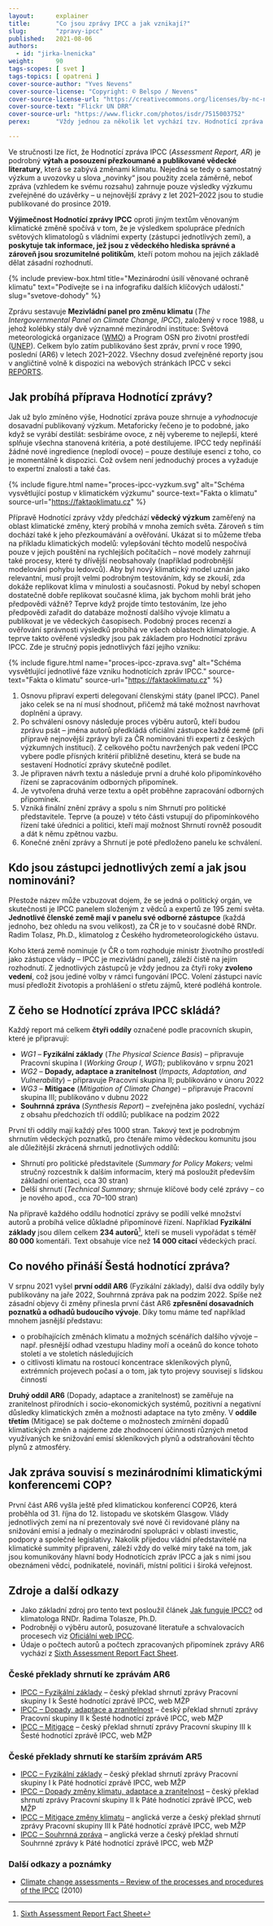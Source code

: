 ```yaml
---
layout:      explainer
title:       "Co jsou zprávy IPCC a jak vznikají?"
slug:        "zpravy-ipcc"
published:   2021-08-06
authors:
  - id: "jirka-lnenicka"
weight:      90
tags-scopes: [ svet ]
tags-topics: [ opatreni ]
cover-source-author: "Yves Nevens"
cover-source-license: "Copyright: © Belspo / Nevens"
cover-source-license-url: "https://creativecommons.org/licenses/by-nc-nd/2.0/"
cover-source-text: "Flickr UN DRR"
cover-source-url: "https://www.flickr.com/photos/isdr/7515003752"
perex:       "Vždy jednou za několik let vychází tzv. Hodnotící zpráva IPCC, zásadní dokument v oblasti dosavadního výzkumu klimatické změny. Skládá se z několika částí, které jsou zveřejňovány postupně. Co tyto reporty obsahují, kdo je sestavuje a jaké „novinky“ v nich najdeme?"

---
```


Ve stručnosti lze říct, že Hodnotící zpráva IPCC (*Assessment Report, AR*) je podrobný **výtah a posouzení přezkoumané a publikované vědecké literatury**, která se zabývá změnami klimatu. Nejedná se tedy o samostatný výzkum a uvozovky u slova „novinky“ jsou použity zcela záměrně, neboť zpráva (vzhledem ke svému rozsahu) zahrnuje pouze výsledky výzkumu zveřejněné do uzávěrky – u nejnovější zprávy z let 2021–2022 jsou to studie publikované do prosince 2019.

**Výjimečnost Hodnotící zprávy IPCC** oproti jiným textům věnovaným klimatické změně spočívá v tom, že je výsledkem spolupráce předních světových klimatologů s vládními experty (zástupci jednotlivých zemí), a **poskytuje tak informace, jež jsou z vědeckého hlediska správné a zároveň jsou srozumitelné politikům**, kteří potom mohou na jejich základě dělat zásadní rozhodnutí.

{% include preview-box.html
    title="Mezinárodní úsilí věnované ochraně klimatu"
    text="Podívejte se i na infografiku dalších klíčových událostí."
    slug="svetove-dohody"
%}

Zprávu sestavuje **Mezivládní panel pro změnu klimatu** (*The Intergovernmental Panel on Climate Change, IPCC*), založený v roce 1988, u jehož kolébky stály dvě významné mezinárodní instituce: Světová meteorologická organizace ([WMO](https://public.wmo.int/en)) a Program OSN pro životní prostředí ([UNEP](https://www.unenvironment.org/)). Celkem bylo zatím publikováno šest zpráv, první v roce 1990, poslední (AR6) v letech 2021–2022. Všechny dosud zveřejněné reporty jsou v angličtině volně k dispozici na webových stránkách IPCC v sekci [REPORTS](https://www.ipcc.ch/reports/).

## Jak probíhá příprava Hodnotící zprávy?

Jak už bylo zmíněno výše, Hodnotící zpráva pouze shrnuje a *vyhodnocuje* dosavadní publikovaný výzkum. Metaforicky řečeno je to podobné, jako když se vyrábí destilát: sesbíráme ovoce, z něj vybereme to nejlepší, které splňuje všechna stanovená kritéria, a poté destilujeme. IPCC tedy nepřináší žádné nové ingredience (neplodí ovoce) – pouze destiluje esenci z toho, co je momentálně k dispozici. Což ovšem není jednoduchý proces a vyžaduje to expertní znalosti a také čas.

{% include figure.html
    name="proces-ipcc-vyzkum.svg"
    alt="Schéma vysvětlující postup v klimatickém výzkumu"
    source-text="Fakta o klimatu"
    source-url="https://faktaoklimatu.cz"
%}

Přípravě Hodnotící zprávy vždy předchází **vědecký výzkum** zaměřený na oblast klimatické změny, který probíhá v mnoha zemích světa. Zároveň s tím dochází také k jeho přezkoumávání a ověřování. Ukázat si to můžeme třeba na příkladu klimatických modelů: vylepšování těchto modelů nespočívá pouze v jejich pouštění na rychlejších počítačích – nové modely zahrnují také procesy, které ty dřívější neobsahovaly (například podrobnější modelování pohybu ledovců). Aby byl nový klimatický model uznán jako relevantní, musí projít velmi podrobným testováním, kdy se zkouší, zda dokáže replikovat klima v minulosti a současnosti. Pokud by nebyl schopen dostatečně dobře replikovat současné klima, jak bychom mohli brát jeho předpovědi vážně? Teprve když projde tímto testováním, lze jeho předpovědi zařadit do databáze možností dalšího vývoje klimatu a publikovat je ve vědeckých časopisech. Podobný proces recenzí a ověřování správnosti výsledků probíhá ve všech oblastech klimatologie. A teprve takto ověřené výsledky jsou pak základem pro Hodnotící zprávu IPCC. Zde je stručný popis jednotlivých fází jejího vzniku:

{% include figure.html
    name="proces-ipcc-zprava.svg"
    alt="Schéma vysvětlující jednotlivé fáze vzniku hodnotících zpráv IPCC."
    source-text="Fakta o klimatu"
    source-url="https://faktaoklimatu.cz"
%}

1. Osnovu připraví experti delegovaní členskými státy (panel IPCC). Panel jako celek se na ní musí shodnout, přičemž má také možnost navrhovat doplnění a úpravy.
2. Po schválení osnovy následuje proces výběru autorů, kteří budou zprávu psát – jména autorů předkládá oficiální zástupce každé země (při přípravě nejnovější zprávy byli za ČR nominováni tři experti z českých výzkumných institucí). Z celkového počtu navržených pak vedení IPCC vybere podle přísných kritérií přibližně desetinu, která se bude na sestavení Hodnotící zprávy skutečně podílet.
3. Je připraven návrh textu a následuje první a druhé kolo připomínkového řízení se zapracováním odborných připomínek.
4. Je vytvořena druhá verze textu a opět proběhne zapracování odborných připomínek.
5. Vzniká finální znění zprávy a spolu s ním Shrnutí pro politické představitele. Teprve (a pouze) v této části vstupují do připomínkového řízení také úředníci a politici, kteří mají možnost Shrnutí rovněž posoudit a dát k němu zpětnou vazbu.
6. Konečné znění zprávy a Shrnutí je poté předloženo panelu ke schválení.

## Kdo jsou zástupci jednotlivých zemí a jak jsou nominováni?

Přestože název může vzbuzovat dojem, že se jedná o politický orgán, ve skutečnosti je IPCC panelem složeným z vědců a expertů ze 195 zemí světa. **Jednotlivé členské země mají v panelu své odborné zástupce** (každá jednoho, bez ohledu na svou velikost), za ČR je to v současné době RNDr. Radim Tolasz, Ph.D., klimatolog z Českého hydrometeorologického ústavu.

Koho která země nominuje (v ČR o tom rozhoduje ministr životního prostředí jako zástupce vlády – IPCC je mezivládní panel), záleží čistě na jejím rozhodnutí. Z jednotlivých zástupců je vždy jednou za čtyři roky **zvoleno vedení**, což jsou jediné volby v rámci fungování IPCC. Volení zástupci navíc musí předložit životopis a prohlášení o střetu zájmů, které podléhá kontrole.

## Z čeho se Hodnotící zpráva IPCC skládá?

Každý report má celkem **čtyři oddíly** označené podle pracovních skupin, které je připravují:

* *WG1* – **Fyzikální základy** (*The Physical Science Basis*) – připravuje Pracovní skupina I (*Working Group I*, *WG1*); publikováno v srpnu 2021
* *WG2* – **Dopady, adaptace a zranitelnost** (*Impacts, Adaptation, and Vulnerability*) – připravuje Pracovní skupina II; publikováno v únoru 2022
* *WG3* – **Mitigace** (*Mitigation of Climate Change*) – připravuje Pracovní skupina III; publikováno v dubnu 2022
* **Souhrnná zpráva** (*Synthesis Report*) – zveřejněna jako poslední, vychází z obsahu předchozích tří oddílů; publikace na podzim 2022

První tři oddíly mají každý přes 1000 stran. Takový text je podrobným shrnutím vědeckých poznatků, pro čtenáře mimo vědeckou komunitu jsou ale důležitější zkrácená shrnutí jednotlivých oddílů:

* Shrnutí pro politické představitele (*Summary for Policy Makers;* velmi stručný rozcestník k dalším informacím, který má posloužit především základní orientaci, cca 30 stran)
* Delší shrnutí (*Technical Summary;* shrnuje klíčové body celé zprávy – co je nového apod., cca 70–100 stran)

Na přípravě každého oddílu hodnotící zprávy se podílí velké množství autorů a probíhá velice důkladné připomínové řízení. Například **Fyzikální základy** jsou dílem celkem **234 autorů**[^1], kteří se museli vypořádat s téměř **80 000** komentáři. Text obsahuje více než **14 000 citací** vědeckých prací.

## Co nového přináší Šestá hodnotící zpráva?

V srpnu 2021 vyšel **první oddíl AR6** (Fyzikální základy), další dva oddíly byly publikovány na jaře 2022, Souhrnná zpráva pak na podzim 2022. Spíše než zásadní objevy či změny přinesla první část AR6 **zpřesnění dosavadních poznatků a odhadů budoucího vývoje**. Díky tomu máme teď například mnohem jasnější představu:

* o probíhajících změnách klimatu a možných scénářích dalšího vývoje – např. přesnější odhad vzestupu hladiny moří a oceánů do konce tohoto století a ve stoletích následujících
* o citlivosti klimatu na rostoucí koncentrace skleníkových plynů, extrémních projevech počasí a o tom, jak tyto projevy souvisejí s lidskou činností

**Druhý oddíl AR6** (Dopady, adaptace a zranitelnost) se zaměřuje na zranitelnost přírodních i socio-ekonomických systémů, pozitivní a negativní důsledky klimatických změn a možnosti adaptace na tyto změny. V **oddíle třetím** (Mitigace) se pak dočteme o možnostech zmírnění dopadů klimatických změn a najdeme zde zhodnocení účinnosti různých metod využívaných ke snižování emisí skleníkových plynů a odstraňování těchto plynů z atmosféry.

## Jak zpráva souvisí s mezinárodními klimatickými konferencemi COP?

První část AR6 vyšla ještě před klimatickou konferencí COP26, která proběhla od 31. října do 12. listopadu ve skotském Glasgow. Vlády jednotlivých zemí na ní prezentovaly své nové či revidované plány na snižování emisí a jednaly o mezinárodní spolupráci v oblasti investic, podpory a společné legislativy. Nakolik přijedou vládní představitelé na klimatické summity připraveni, záleží vždy do velké míry také na tom, jak jsou komunikovány hlavní body Hodnotících zpráv IPCC a jak s nimi jsou obeznámeni vědci, podnikatelé, novináři, místní politici i široká veřejnost.

## Zdroje a další odkazy

* Jako základní zdroj pro tento text posloužil článek [Jak funguje IPCC?](https://ekolist.cz/cz/publicistika/nazory-a-komentare/radimn-tolasz-jak-funguje-ipcc) od klimatologa RNDr. Radima Tolasze, Ph.D.
* Podrobněji o výběru autorů, posuzované literatuře a schvalovacích procesech viz [Oficiální web IPCC](https://www.ipcc.ch/assessment-report/ar6/).
* Údaje o počtech autorů a počtech zpracovaných připomínek zprávy AR6 vychází z [Sixth Assessment Report Fact Sheet](https://www.ipcc.ch/site/assets/uploads/2021/06/Fact_sheet_AR6.pdf).

### České překlady shrnutí ke zprávám AR6
* [IPCC – Fyzikální základy](https://www.mzp.cz/C1257458002F0DC7/cz/ipcc_fyzikalni_zaklady/$FILE/OEOK_AR6%20WGI%20SPM%20CZ_20210909.pdf) – český překlad shrnutí zprávy Pracovní skupiny I k Šesté hodnotící zprávě IPCC, web MŽP
* [IPCC – Dopady, adaptace a zranitelnost](https://www.mzp.cz/C1257458002F0DC7/cz/ipcc_dopady_adaptace_zranitelnost/$FILE/OEOK_AR6%20WGII%20SPM%20CZ_20220328.pdf) – český překlad shrnutí zprávy Pracovní skupiny II k Šesté hodnotící zprávě IPCC, web MŽP
* [IPCC – Mitigace](https://www.mzp.cz/C1257458002F0DC7/cz/mitigace_preklad_hodnotici_zpravy/$FILE/OEOK_AR6_WGIII_SPM_CZ_20220520.pdf) – český překlad shrnutí zprávy Pracovní skupiny III k Šesté hodnotící zprávě IPCC, web MŽP

### České překlady shrnutí ke starším zprávám AR5
* [IPCC – Fyzikální základy](https://www.mzp.cz/C1257458002F0DC7/cz/ipcc_zmena_klimatu_zmirnovani/$FILE/OEOK-IPCC_WGI_report_oprava2_CZ-20150227.pdf) – český překlad shrnutí zprávy Pracovní skupiny I k Páté hodnotící zprávě IPCC, web MŽP
* [IPCC – Dopady změny klimatu, adaptace a zranitelnost](https://www.mzp.cz/C1257458002F0DC7/cz/zprava_pracovni_skupiny_ipcc/$FILE/OEOK-IPCC_WGII_report_oprava_CZ-20150227.pdf) – český překlad shrnutí zprávy Pracovní skupiny II k Páté hodnotící zprávě IPCC, web MŽP
* [IPCC – Mitigace změny klimatu](https://www.mzp.cz/C1257458002F0DC7/cz/mitigace_zmeny_klimatu_ipcc/$FILE/OEOK-IPCC_WGIII_report_oprava_CZ-20150227.pdf) – anglická verze a český překlad shrnutí zprávy Pracovní skupiny III k Páté hodnotící zprávě IPCC, web MŽP
* [IPCC – Souhrnná zpráva](https://www.mzp.cz/C1257458002F0DC7/cz/souhrnna_zprava_ipcc_2015/$FILE/OEOK-IPCC_SYR_report_CZ-20150504.pdf) – anglická verze a český překlad shrnutí Souhrnné zprávy k Páté hodnotící zprávě IPCC, web MŽP

### Další odkazy a poznámky

* [Climate change assessments – Review of the processes and procedures of the IPCC](https://archive.ipcc.ch/pdf/IAC_report/IAC%20Report.pdf) (2010)

[^1]: [Sixth Assessment Report Fact Sheet](https://www.ipcc.ch/site/assets/uploads/2021/06/Fact_sheet_AR6.pdf)
